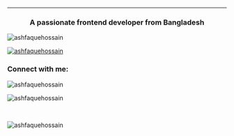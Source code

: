 <!-- - 👋 Hi, I’m @Ashfaque75
- 👀 I’m interested in coading, developing IT projects
- 🌱 I’m currently studying for my BSc degree in CSE
- 💞️ I’m looking to collaborate on ...
- 📫 How to reach me : shayanrahman75@gmail.com -->

<p align="center">
<img src:"https://readme-typing-svg.herokuapp.com?color=%23F14CC7&lines=I+am+a+Full+Stack+Developer..;Love+Coding+%7C%7C+Developing+%7C%7C+Debugging..;Show+your+appreciation+by+following...+%3C3+">
</p>
<hr/>

<h3 align="center">A passionate frontend developer from Bangladesh</h3>

<p align="left"> <img src="https://komarev.com/ghpvc/?username=ashfaquehossain&label=Profile%20views&color=0e75b6&style=flat" alt="ashfaquehossain" /> </p>

<p align="left"> <a href="https://github.com/ryo-ma/github-profile-trophy"><img src="https://github-profile-trophy.vercel.app/?username=ashfaquehossain" alt="ashfaquehossain" /></a> </p>

<h3 align="left">Connect with me:</h3>
<p align="left">
</p>

<p><img align="left" src="https://github-readme-stats.vercel.app/api/top-langs?username=ashfaquehossain&show_icons=true&locale=en&layout=compact" alt="ashfaquehossain" /></p>

<br/>

<p>&nbsp;<img align="left" src="https://github-readme-stats.vercel.app/api?username=ashfaquehossain&show_icons=true&locale=en" alt="ashfaquehossain" /></p>

<br/>

<p><img align="left" src="https://github-readme-streak-stats.herokuapp.com/?user=ashfaquehossain&" alt="ashfaquehossain" /></p>

<br/>




<!---
Ashfaque75/Ashfaque75 is a ✨ special ✨ repository because its `README.md` (this file) appears on your GitHub profile.
You can click the Preview link to take a look at your changes.
--->
